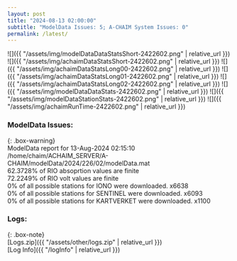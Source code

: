 ```yaml
---
layout: post
title: "2024-08-13 02:00:00"
subtitle: "ModelData Issues: 5; A-CHAIM System Issues: 0"
permalink: /latest/
---
```


![]({{ "/assets/img/modelDataDataStatsShort-2422602.png" | relative_url }})
![]({{ "/assets/img/achaimDataStatsShort-2422602.png" | relative_url }})
![]({{ "/assets/img/achaimDataStatsLong00-2422602.png" | relative_url }})
![]({{ "/assets/img/achaimDataStatsLong01-2422602.png" | relative_url }})
![]({{ "/assets/img/achaimDataStatsLong02-2422602.png" | relative_url }})
![]({{ "/assets/img/modelDataDataStats-2422602.png" | relative_url }})
![]({{ "/assets/img/modelDataStationStats-2422602.png" | relative_url }})
![]({{ "/assets/img/achaimRunTime-2422602.png" | relative_url }})


### ModelData Issues:  
  
{: .box-warning}  
 ModelData report for 13-Aug-2024 02:15:10   
 /home/chaim/ACHAIM_SERVER/A-CHAIM/modelData/2024/226/02/modelData.mat   
 62.3728% of RIO absoprtion values are finite   
 72.2249% of RIO volt values are finite   
 0% of all possible stations for IONO were downloaded. x6638   
 0% of all possible stations for SENTINEL were downloaded. x6093   
 0% of all possible stations for KARTVERKET were downloaded. x1100   
  


### Logs:  
  
{: .box-note}  
[Logs.zip]({{ "/assets/other/logs.zip" | relative_url }})  
[Log Info]({{ "/logInfo" | relative_url }})  
